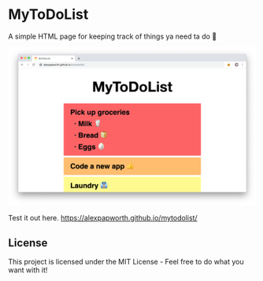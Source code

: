 # MyToDoList

A simple HTML page for keeping track of things ya need ta do 🤙

![A screenshot of the webpage](image/screenshot.png)

Test it out here. https://alexpapworth.github.io/mytodolist/

## License

This project is licensed under the MIT License - Feel free to do what you want with it!